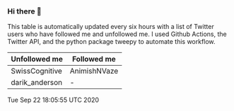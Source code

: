 ### Hi there 👋

This table is automatically updated every six hours with a list of Twitter users who have followed me and unfollowed me. I used Github Actions, the Twitter API, and the python package tweepy to automate this workflow.

| Unfollowed me |  Followed me |
| --- | --- |
|SwissCognitive|AnimishNVaze|
|darik_anderson|-|
Tue Sep 22 18:05:55 UTC 2020
